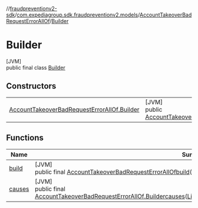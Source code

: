 //[fraudpreventionv2-sdk](../../../../index.md)/[com.expediagroup.sdk.fraudpreventionv2.models](../../index.md)/[AccountTakeoverBadRequestErrorAllOf](../index.md)/[Builder](index.md)

# Builder

[JVM]\
public final class [Builder](index.md)

## Constructors

| | |
|---|---|
| [AccountTakeoverBadRequestErrorAllOf.Builder](-account-takeover-bad-request-error-all-of.-builder.md) | [JVM]<br>public [AccountTakeoverBadRequestErrorAllOf.Builder](index.md)[AccountTakeoverBadRequestErrorAllOf.Builder](-account-takeover-bad-request-error-all-of.-builder.md)([List](https://docs.oracle.com/javase/8/docs/api/java/util/List.html)&lt;[AccountTakeoverBadRequestErrorAllOfCauses](../../-account-takeover-bad-request-error-all-of-causes/index.md)&gt;causes) |

## Functions

| Name | Summary |
|---|---|
| [build](build.md) | [JVM]<br>public final [AccountTakeoverBadRequestErrorAllOf](../index.md)[build](build.md)() |
| [causes](causes.md) | [JVM]<br>public final [AccountTakeoverBadRequestErrorAllOf.Builder](index.md)[causes](causes.md)([List](https://docs.oracle.com/javase/8/docs/api/java/util/List.html)&lt;[AccountTakeoverBadRequestErrorAllOfCauses](../../-account-takeover-bad-request-error-all-of-causes/index.md)&gt;causes) |
